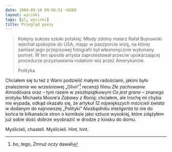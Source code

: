 ```yaml
---
date: 2004-09-18 09:56:51 +0200
layout: wycinki
tags: [pl, wycinki]
title: Przegląd passy
---
```


> Kolejny sukces sztuki polskiej. Młody zdolny malarz Rafał Bujnowski wjechał spokojnie do USA, mając w paszporcie wizę, na której zamiast jego przepisowej fotografii był własnoręcznie wykonany portret. W ten sposób artysta zaprotestował przeciw upokarzającej procedurze przyznawania rodakom wiz przez Amerykanów.
>
> Polityka

Chciałem się tu też z Wami podzielić małymi radościami, jakimi było znalezienie we wrześniowej „Olivii”[^1] recenzji filmu <cite>Złe zachowanie</cite> Almodóvara oraz – tym razem w zeszłopiątkowym <cite>Co jest grane</cite> – znanego erotyku Michaela Moore’a <cite>Zabawy z Ronią</cite>; chciałem, ale trochę mi chyba nie wypada, odkąd okazało się, że artykuł <cite>12 największych mścicieli świata</cite> w dodanym do najnowszej „Polityki” <cite>Niezbędniku inteligenta</cite> to nie do końca te kilkanaście stron o komiksie jako sztuce wysokiej, które zdążyłem już sobie dość dobrze wyobrazić w drodze z kiosku do domu.

Myślicieli, chastell. Myślicieli. Hint, hint.

[^1]: bo, tego, <cite>Zmruż oczy</cite> dawali
